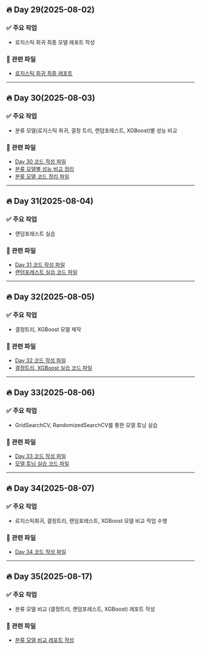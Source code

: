 ## 🔥 Day 29(2025-08-02)

### ✅ 주요 작업
- 로지스틱 회귀 최종 모델 레포트 작성

### 📂 관련 파일
- [로지스틱 회귀 최종 레포트](day1/20250801day28.ipynb)

---
## 🔥 Day 30(2025-08-03)

### ✅ 주요 작업
- 분류 모델(로지스틱 회귀, 결정 트리, 랜덤포레스트, XGBoost)별 성능 비교

### 📂 관련 파일
- [Day 30 코드 작성 파일](day2/20250803day30.py)
- [분류 모델별 성능 비교 정리](day2/20250803day30.md)
- [분류 모델 코드 정리 파일](day2/20250803day30.ipynb)

---
## 🔥 Day 31(2025-08-04)

### ✅ 주요 작업
- 랜덤포레스트 실습

### 📂 관련 파일
- [Day 31 코드 작성 파일](day3/20250804day31.py)
- [랜덤포레스트 실습 코드 파일](day3/20250804day31.ipynb)

---
## 🔥 Day 32(2025-08-05)

### ✅ 주요 작업
- 결정트리, XGBoost 모델 제작

### 📂 관련 파일
- [Day 32 코드 작성 파일](day4/20250805day32.py)
- [결정트리, XGBoost 실습 코드 파일](day4/20250805day32.ipynb)

---
## 🔥 Day 33(2025-08-06)

### ✅ 주요 작업
- GridSearchCV, RandomizedSearchCV를 통한 모델 튜닝 실습

### 📂 관련 파일
- [Day 33 코드 작성 파일](day5/20250806day33.py)
- [모델 튜닝 실습 코드 파일](day5/20250806day33.ipynb)

---
## 🔥 Day 34(2025-08-07)

### ✅ 주요 작업
- 로지스틱회귀, 결정트리, 랜덤포레스트, XGBoost 모델 비교 작업 수행

### 📂 관련 파일
- [Day 34 코드 작성 파일](day6/20250807day34.py)

---
## 🔥 Day 35(2025-08-17)

### ✅ 주요 작업
- 분류 모델 비교 (결정트리, 랜덤포레스트, XGBoost) 레포트 작성

### 📂 관련 파일
- [분류 모델 비교 레포트 작성](day7/20250817day35.md)